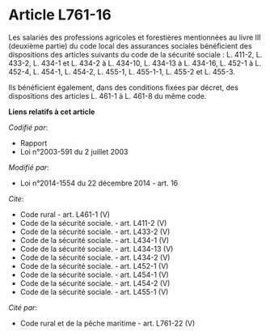 # Article L761-16

Les salariés des professions agricoles et forestières mentionnées au livre III (deuxième partie) du code local des assurances
sociales bénéficient des dispositions des articles suivants du code de la sécurité sociale : L. 411-2, L. 433-2, L. 434-1 et
L. 434-2 à L. 434-10, L. 434-13 à L. 434-16, L. 452-1 à L. 452-4, L. 454-1, L. 454-2, L. 455-1, L. 455-1-1, L. 455-2 et L.
455-3. 

Ils bénéficient également, dans des conditions fixées par décret, des dispositions des articles L. 461-1 à L. 461-8 du même
code.

**Liens relatifs à cet article**

_Codifié par_:

  - Rapport
  - Loi n°2003-591 du 2 juillet 2003

_Modifié par_:

  - Loi n°2014-1554 du 22 décembre 2014 - art. 16

_Cite_:

  - Code rural - art. L461-1 (V)
  - Code de la sécurité sociale. - art. L411-2 (V)
  - Code de la sécurité sociale. - art. L433-2 (V)
  - Code de la sécurité sociale. - art. L434-1 (V)
  - Code de la sécurité sociale. - art. L434-13 (V)
  - Code de la sécurité sociale. - art. L434-2 (V)
  - Code de la sécurité sociale. - art. L452-1 (V)
  - Code de la sécurité sociale. - art. L454-1 (V)
  - Code de la sécurité sociale. - art. L454-2 (V)
  - Code de la sécurité sociale. - art. L455-1 (V)

_Cité par_:

  - Code rural et de la pêche maritime - art. L761-22 (V)
